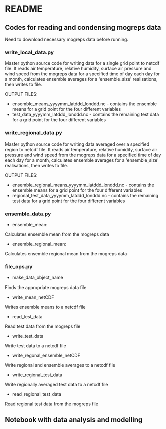 # README

## Codes for reading and condensing mogreps data

Need to download necessary mogreps data before running.

### write_local_data.py

Master python source code for writing data for a single grid point to netcdf file. It reads air temperature, relative humidity, surface air pressure and wind speed from the mogreps data for a specified time of day each day for a month, calculates ensemble averages for a 'ensemble_size' realisations, then writes to file.

OUTPUT FILES:

* ensemble_means_yyyymm_latddd_londdd.nc - contains the ensemble means for a grid point for the four different variables
* test_data_yyyymm_latddd_londdd.nc - contains the remaining test data for a grid point for the four different variables

### write_regional_data.py

Master python source code for writing data averaged over a specified region to netcdf file. It reads air temperature, relative humidity, surface air pressure and wind speed from the mogreps data for a specified time of day each day for a month, calculates ensemble averages for a 'ensemble_size' realisations, then writes to file.

OUTPUT FILES:

* ensemble_regional_means_yyyymm_latddd_londdd.nc - contains the ensemble means for a grid point for the four different variables
* regional_test_data_yyyymm_latddd_londdd.nc - contains the remaining test data for a grid point for the four different variables

### ensemble_data.py

* ensemble_mean:

Calculates ensemble mean from the mogreps data

* ensemble_regional_mean:

Calculates ensemble regional mean from the mogreps data

### file_ops.py

* make_data_object_name

Finds the appropriate mogreps data file

* write_mean_netCDF

Writes ensemble means to a netcdf file

* read_test_data

Read test data from the mogreps file

* write_test_data

Write test data to a netcdf file

* write_regonal_ensemble_netCDF

Write regional and ensemble averages to a netcdf file

* write_regional_test_data

Write regionally averaged test data to a netcdf file

* read_regional_test_data

Read regional test data from the mogreps file

## Notebook with data analysis and modelling



